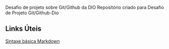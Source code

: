 Desafio de projeto sobre Git/Github da DIO
Repositório criado para Desafio de Projeto Git/Github-Dio
## Links Úteis 
[Sintaxe básica Markdown](https://www.markdownguide.org/)
